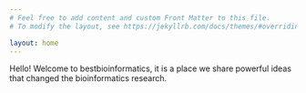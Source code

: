 ```yaml
---
# Feel free to add content and custom Front Matter to this file.
# To modify the layout, see https://jekyllrb.com/docs/themes/#overriding-theme-defaults

layout: home 
---
```


Hello! Welcome to bestbioinformatics, it is a place we share powerful ideas that changed the bioinformatics research. 

